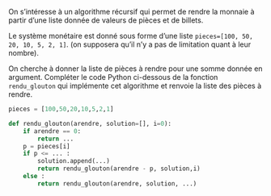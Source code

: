 On s’intéresse à un algorithme récursif qui permet de rendre la monnaie à partir d’une
liste donnée de valeurs de pièces et de billets.

Le système monétaire est donné sous
forme d’une liste `pieces=[100, 50, 20, 10, 5, 2, 1]`.
(on supposera qu’il n’y a
pas de limitation quant à leur nombre).

On cherche à donner la liste de pièces à rendre
pour une somme donnée en argument.
Compléter le code Python ci-dessous de la fonction `rendu_glouton` qui implémente cet
algorithme et renvoie la liste des pièces à rendre.

```python linenums='1'
pieces = [100,50,20,10,5,2,1]

def rendu_glouton(arendre, solution=[], i=0):
    if arendre == 0:
        return ...
    p = pieces[i]
    if p <= ... :
        solution.append(...)
        return rendu_glouton(arendre - p, solution,i)
    else :
        return rendu_glouton(arendre, solution, ...)
